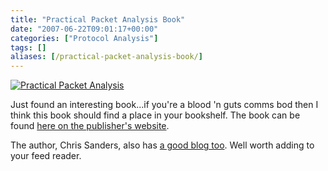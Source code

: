 ```yaml
---
title: "Practical Packet Analysis Book"
date: "2007-06-22T09:01:17+00:00"
categories: ["Protocol Analysis"]
tags: []
aliases: [/practical-packet-analysis-book/]
---
```


<a href='/images/uploads/2007/06/packet_big.jpg' title='Practical Packet Analysis'><img src='/images/uploads/2007/06/packet_big.jpg' alt='Practical Packet Analysis' /></a>

Just found an interesting book...if you're a blood 'n guts comms bod then I think this book should find a place in your bookshelf. The book can be found <a href="http://www.nostarch.com/frameset.php?startat=packet_cs">here on the publisher's website</a>.

The author, Chris Sanders, also has <a href="http://www.chrissanders.org/">a good blog too</a>. Well worth adding to your feed reader.
